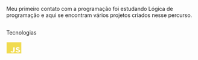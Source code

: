Meu primeiro contato com a programação foi estudando Lógica de programação e aqui se encontram vários projetos criados nesse percurso.

##

Tecnologias
<br>
<br>
<img  alt="Rafa-Js" height="30" width="40" src="https://raw.githubusercontent.com/devicons/devicon/master/icons/javascript/javascript-plain.svg">
